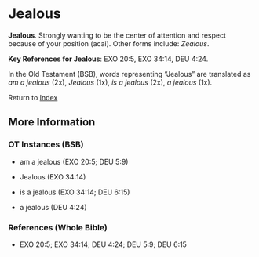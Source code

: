 # Jealous
**Jealous**. 
Strongly wanting to be the center of attention and respect because of your position (acai). 
Other forms include: 
*Zealous*. 


**Key References for Jealous**: 
EXO 20:5, EXO 34:14, DEU 4:24. 


In the Old Testament (BSB), words representing “Jealous” are translated as 
*am a jealous* (2x), *Jealous* (1x), *is a jealous* (2x), *a jealous* (1x). 




Return to [Index](00-Index.md)

## More Information

### OT Instances (BSB)

* am a jealous (EXO 20:5; DEU 5:9)

* Jealous (EXO 34:14)

* is a jealous (EXO 34:14; DEU 6:15)

* a jealous (DEU 4:24)



### References (Whole Bible)

* EXO 20:5; EXO 34:14; DEU 4:24; DEU 5:9; DEU 6:15



